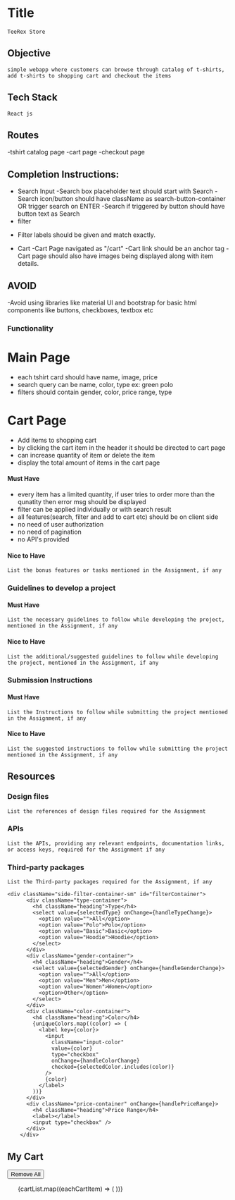 # Title

    TeeRex Store

## Objective

    simple webapp where customers can browse through catalog of t-shirts, add t-shirts to shopping cart and checkout the items

## Tech Stack

    React js
## Routes
 -tshirt catalog page
 -cart page
 -checkout page
## Completion Instructions:
* Search Input 
-Search box placeholder text should start with Search
-Search icon/button should have className as search-button-container OR trigger search on ENTER
-Search if triggered by button should have button text as Search
* filter 
- Filter labels should be given and match exactly. 
* Cart
-Cart Page navigated as "/cart"
-Cart link should be an anchor tag
-Cart page should also have images being displayed along with item details.
## AVOID ##
-Avoid using libraries like material UI and bootstrap for basic html components like buttons, checkboxes, textbox etc

### Functionality
# Main Page #
- each tshirt card should have name, image, price
- search query can be name, color, type ex: green polo
- filters should contain gender, color, price range, type
# Cart Page #
- Add items to shopping cart
- by clicking the cart item in the header it should be directed to cart page
- can increase quantity of item or delete the item
- display the total amount of items in the cart page

#### Must Have
- every item has a limited quantity, if user tries to order more than the qunatity then error msg should be displayed
- filter can be applied individually or with search result
- all features(search, filter and add to cart etc) should be on client side
- no need of user authorization
- no need of pagination
- no API's provided

#### Nice to Have

    List the bonus features or tasks mentioned in the Assignment, if any

### Guidelines to develop a project

#### Must Have

    List the necessary guidelines to follow while developing the project, mentioned in the Assignment, if any

#### Nice to Have

    List the additional/suggested guidelines to follow while developing the project, mentioned in the Assignment, if any

### Submission Instructions

#### Must Have

    List the Instructions to follow while submitting the project mentioned in the Assignment, if any

#### Nice to Have

    List the suggested instructions to follow while submitting the project mentioned in the Assignment, if any

## Resources

### Design files

    List the references of design files required for the Assignment

### APIs

    List the APIs, providing any relevant endpoints, documentation links, or access keys, required for the Assignment if any

### Third-party packages

    List the Third-party packages required for the Assignment, if any

    <div className="side-filter-container-sm" id="filterContainer">
          <div className="type-container">
            <h4 className="heading">Type</h4>
            <select value={selectedType} onChange={handleTypeChange}>
              <option value="">All</option>
              <option value="Polo">Polo</option>
              <option value="Basic">Basic</option>
              <option value="Hoodie">Hoodie</option>
            </select>
          </div>
          <div className="gender-container">
            <h4 className="heading">Gender</h4>
            <select value={selectedGender} onChange={handleGenderChange}>
              <option value="">All</option>
              <option value="Men">Men</option>
              <option value="Women">Women</option>
              <option>Other</option>
            </select>
          </div>
          <div className="color-container">
            <h4 className="heading">Color</h4>
            {uniqueColors.map((color) => (
              <label key={color}>
                <input
                  className="input-color"
                  value={color}
                  type="checkbox"
                  onChange={handleColorChange}
                  checked={selectedColor.includes(color)}
                />
                {color}
              </label>
            ))}
          </div>
          <div className="price-container" onChange={handlePriceRange}>
            <h4 className="heading">Price Range</h4>
            <label></label>
            <input type="checkbox" />
          </div>
        </div>

<div className="cart-not-empty-container">
                <h2>My Cart</h2>
                <button
                  onClick={onClickRemoveAllBtn}
                  type="button"
                  className="remove-all-btn"
                >
                  Remove All
                </button>
                <div className="cart-list-view">
                  <ul className="cart-list">
                    {cartList.map((eachCartItem) => (
                      <CartItem
                        cartItemDetails={eachCartItem}
                        key={eachCartItem.id}
                      />
                    ))}
                  </ul>
                </div>
              </div>        